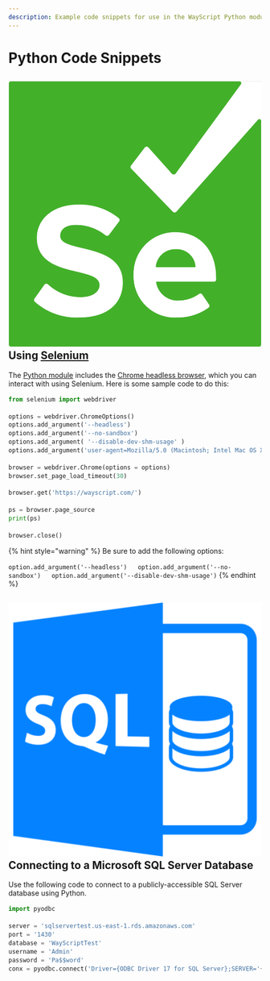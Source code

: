 ```yaml
---
description: Example code snippets for use in the WayScript Python module.
---
```


# Python Code Snippets

## ![](../../../.gitbook/assets/selenium_logo_square_green.png) Using [Selenium](https://selenium-python.readthedocs.io)

The [Python module](./) includes the [Chrome headless browser](https://developers.google.com/web/updates/2017/04/headless-chrome), which you can interact with using Selenium. Here is some sample code to do this:

```python
from selenium import webdriver

options = webdriver.ChromeOptions()
options.add_argument('--headless')
options.add_argument('--no-sandbox')
options.add_argument( '--disable-dev-shm-usage' )
options.add_argument('user-agent=Mozilla/5.0 (Macintosh; Intel Mac OS X 10.10; rv:39.0) Gecko/20100101 Firefox/39.0')

browser = webdriver.Chrome(options = options)
browser.set_page_load_timeout(30)

browser.get('https://wayscript.com/')

ps = browser.page_source
print(ps)

browser.close()
```

{% hint style="warning" %}
Be sure to add the following options:

`option.add_argument('--headless')  
option.add_argument('--no-sandbox')  
option.add_argument('--disable-dev-shm-usage')`
{% endhint %}

## ![](../../../.gitbook/assets/sql%20%281%29.png) Connecting to a Microsoft SQL Server Database

Use the following code to connect to a publicly-accessible SQL Server database using Python.

```python
import pyodbc

server = 'sqlservertest.us-east-1.rds.amazonaws.com'
port = '1430'
database = 'WayScriptTest'
username = 'Admin'
password = 'Pa$$word'
conx = pyodbc.connect('Driver={ODBC Driver 17 for SQL Server};SERVER='+server+','+port+';DATABASE='+database+';Uid='+username+';Pwd='+password)
```

